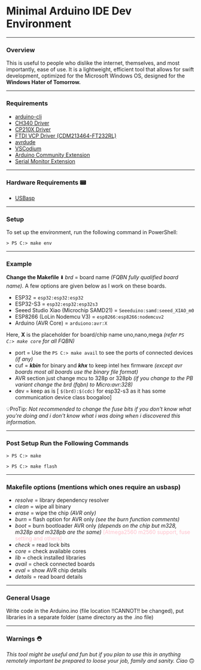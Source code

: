 # Minimal Arduino IDE Dev Environment

---

### Overview
This is useful to people who dislike the internet, themselves, and most importantly, ease of use. It is a lightweight, efficient tool that allows for swift development, optimized for the Microsoft Windows OS, designed for the **Windows Hater of Tomorrow.**

---

### Requirements
- [arduino-cli](https://github.com/arduino/arduino-cli/releases)
- [CH340 Driver](https://www.wch-ic.com/download/CH341SER_EXE.html)
- [CP210X Driver](https://www.silabs.com/developer-tools/usb-to-uart-bridge-vcp-drivers)
- [FTDI VCP Driver (CDM213464-FT232RL)](https://ftdichip.com/drivers/vcp-drivers/)
- [avrdude](https://github.com/avrdudes/avrdude)
- [VSCodium](https://github.com/VSCodium/vscodium)
- [Arduino Community Extension](https://marketplace.visualstudio.com/items?itemName=vscode-arduino.vscode-arduino-community)
- [Serial Monitor Extension](https://marketplace.visualstudio.com/items?itemName=ms-vscode.vscode-serial-monitor)

---

### Hardware Requirements 📟
- [USBasp](https://www.electronics.com.bd/usbasp-avr-programmer-parts-ic-module-sensor-arduino-transistor-resistor-capacitor-robotics-project-electronics-bangladesh?route=product/product&search=usbasp&category_id=0)
---
### Setup
To set up the environment, run the following command in PowerShell:

```> PS C:> make env```

---

### Example

**Change the Makefile** ⬇️
 _brd_ = board name *(FQBN fully qualified board name).* A few options are given below as I work on these boards.
- ESP32 = ```esp32:esp32:esp32```
- ESP32-S3 = ```esp32:esp32:esp32s3```
- Seeed Studio Xiao (Microchip SAMD21) = ```Seeeduino:samd:seeed_XIAO_m0```
- ESP8266 (LoLin Nodemcu V3) = ```esp8266:esp8266:nodemcuv2```
- Arduino (AVR Core) = ```arduiono:avr:X```

Here, **X** is the placeholder for board/chip name uno,nano,mega _(refer ```PS C:> make core``` for all FQBN)_


- port = Use the ```PS C:> make avail``` to see the ports of connected devices *(if any)*
- cuf = ***kbin*** for binary and ***khx*** to keep intel hex firmware *(except avr boards most all boards use the binary file format)*
- AVR section just change mcu to 328p or 328pb *(if you change to the PB variant change the brd (fqbn) to Micro:avr:328)*
- dev = keep as is [ ```$(brd):$(cdc)``` for esp32-s3 as it has some communication device class boogaloo]

💡ProTip: *Not recommended to change the fuse bits if you don't know what you're doing and i don't know what i was doing when i discovered this information.*

---

### Post Setup Run the Following Commands
```> PS C:> make```

```> PS C:> make flash```

---

### Makefile options (mentions which ones require an usbasp)
- _resolve_ = library dependency resolver
- _clean_ = wipe all binary
- _erase_ = wipe the chip *(AVR only)*
- _burn_ = flash option for AVR only *(see the burn function comments)*
- _boot_ = burn bootloader AVR only *(depends on the chip but m328, m328p and m328pb are the same)* <span style="color: pink;">[Atmega2560 m2560 support, fuse setting and others]</span>
- _check_ = read lock bits
- _core_ = check available cores
- _lib_ = check installed libraries
- _avail_ = check connected boards
- _eval_ = show AVR chip details
- _details_ = read board details

---

### General Usage
Write code in the Arduino.ino (file location !!CANNOT!! be changed), put libraries in a separate folder (same directory as the .ino file)

---

### Warnings ⛑️
*This tool might be useful and fun but if you plan to use this in anything remotely important be
prepared to loose your job, family and sanity. Ciao* 🙃
